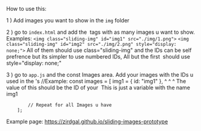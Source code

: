 How to use this:

1 )  Add images you want to show in the `img` folder

2 ) go to `index.html` and add the <img> tags with as many images u want to show.
    Examples:
        `<img class="sliding-img" id="img1" src="./img/1.png">`
        `<img class="sliding-img" id="img2" src="./img/2.png" style="display: none;">`
    All of them should use class="sliding-img" and the IDs can be self prefrence but its simpler to use numbered IDs, All but the first <img> should use style="display: none;"

3 ) go to `app.js` and the const Images area.
    Add your images with the IDs u used in the <img>'s
    //Example: 
        const images = [
            img1 = { id: "img1" },
            ^          ^
            ^          The value of this should be the ID of your <img>
            This is just a variable with the name img1

            // Repeat for all Images u have
        ];


Example page: https://zirdgal.github.io/sliding-images-prototype
